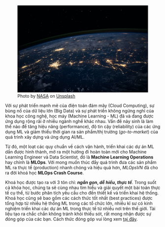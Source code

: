 <figure>
    <img src="../assets/images/mlops-crash-course/changing-world.jpg" loading="lazy"/>
    <figcaption>Photo by <a href="https://unsplash.com/@nasa?utm_source=unsplash&utm_medium=referral&utm_content=creditCopyText">NASA</a> on <a href="https://unsplash.com/s/photos/world?utm_source=unsplash&utm_medium=referral&utm_content=creditCopyText">Unsplash</a></figcaption>
</figure>

Với sự phát triển mạnh mẽ của điện toán đám mây (Cloud Computing), sự bùng nổ của dữ liệu lớn (Big Data) và sự phát triển không ngừng nghỉ của khoa học công nghệ, học máy (Machine Learning - ML) đã và đang được ứng dụng rộng rãi ở nhiều ngành nghề khác nhau. Vấn đề nảy sinh là làm thế nào để tăng hiệu năng (performance), độ tin cậy (reliability) của các ứng dụng ML và giảm thiểu thời gian ra sản phẩm/thị trường (_go-to-market_) của quá trình xây dựng và ứng dụng AI/ML.

Từ đó, một loạt các quy chuẩn về cách vận hành, triển khai các dự án ML dần được hình thành, mở ra một hướng đi hoàn toàn mới cho Machine Learning Engineer và Data Scientist, đó là **Machine Learning Operations** hay chính là **MLOps**. Với mong muốn thúc đẩy quá trình đưa các sản phẩm ML ra thực tế (production) nhanh chóng và hiệu quả hơn, _MLOpsVN_ đã cho ra đời khoá học **MLOps Crash Course**.

Khoá học được tạo ra với 3 tôn chỉ: **_ngắn gọn_, _dễ hiểu_, _thực tế_**. Trong suốt cả khóa học, chúng ta sẽ cùng nhau tìm hiểu và giải quyết một bài toán thực tế cụ thể, từ bước phân tích yêu cầu cho đến thiết kế và triển khai hệ thống. Khoá học cũng sẽ bao gồm các cách thức tốt nhất (best practices) được tổng hợp từ nhiều hệ thống ML trong các tổ chức lớn, nhiều kĩ sư có kinh nghiệm triển khai các dự án ML trong thực tế từ nhiều nơi trên thế giới. Tài liệu tạo ra chắc chắn không tránh khỏi thiếu sót, rất mong nhận được sự đóng góp của các bạn. Cách thức đóng góp vui lòng xem [tại đây](../CONTRIBUTING.html).
